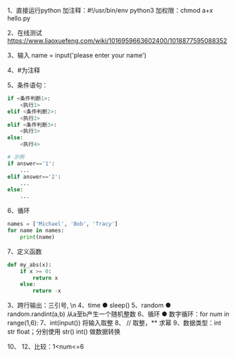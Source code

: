 1、直接运行python 
加注释：#!/usr/bin/env python3
加权限：chmod a+x hello.py


2、在线测试
https://www.liaoxuefeng.com/wiki/1016959663602400/1018877595088352

3、输入
name = input('please enter your name')

4、#为注释

5、条件语句：

```python
if <条件判断1>:
    <执行1>
elif <条件判断2>:
    <执行2>
elif <条件判断3>:
    <执行3>
else:
    <执行4>

# 示例
if answer=='1':
    ...
elif answer=='2':
    ...
else:
    ...
```

6、循环

```python
names = ['Michael', 'Bob', 'Tracy']
for name in names:
    print(name)
```

7、定义函数

```python
def my_abs(x):
    if x >= 0:
        return x
    else:
        return -x
```


3、跨行输出：三引号, \n
4、time
● sleep()
5、random
● random.randint(a,b) 从a至b产生一个随机整数
6、循环
● 数字循环：for num in range(1,6):
7、int(input()) 将输入取整
8、 // 取整，** 求幂
9、数据类型：int str float；分别使用 str() int() 做数据转换

10、
12、比较：1<num<=6
